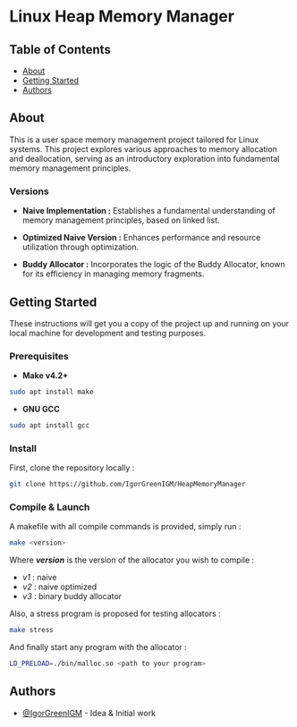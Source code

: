 # Linux Heap Memory Manager

## Table of Contents

- [About](#about)
- [Getting Started](#getting_started)
- [Authors](#authors)

## About <a name = "about"></a>

This is a user space memory management project tailored for Linux systems. This project explores various approaches to memory allocation and deallocation, serving as an introductory exploration into fundamental memory management principles.

### Versions

- **Naive Implementation :** Establishes a fundamental understanding of memory management principles, based on linked list.
  
- **Optimized Naive Version :** Enhances performance and resource utilization through optimization.
  
- **Buddy Allocator :** Incorporates the logic of the Buddy Allocator, known for its efficiency in managing memory fragments.


## Getting Started <a name = "getting_started"></a>

These instructions will get you a copy of the project up and running on your local machine for development and testing purposes.
### Prerequisites

* **Make v4.2+**
```bash
sudo apt install make
```

* **GNU GCC**
```bash
sudo apt install gcc
```

### Install
First, clone the repository locally :

```bash
git clone https://github.com/IgorGreenIGM/HeapMemoryManager
```

### Compile & Launch

A makefile with all compile commands is provided, simply run : 
```bash
make <version> 
```
Where <b><i>version</i></b> is the version of the allocator you wish to compile : 
- *v1* : naive
- *v2* : naive optimized
- *v3* : binary buddy allocator

Also, a stress program is proposed for testing allocators : 
```bash
make stress
```

And finally start any program with the allocator :
```bash
LD_PRELOAD=./bin/malloc.so <path to your program>
``` 

## Authors <a name = "authors"></a>

- [@IgorGreenIGM](https://github.com/IgorGreenIGM) - Idea & Initial work

